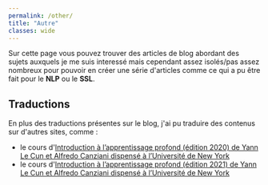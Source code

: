 ```yaml
---
permalink: /other/
title: "Autre"
classes: wide
---
```


Sur cette page vous pouvez trouver des articles de blog abordant des sujets auxquels je me suis interessé mais cependant assez isolés/pas assez nombreux pour pouvoir en créer une série d'articles comme ce qui a pu être fait pour le **NLP** ou le **SSL**.

## Traductions
En plus des traductions présentes sur le blog, j'ai pu traduire des contenus sur d'autres sites, comme :
- le cours d'[Introduction à l’apprentissage profond (édition 2020) de Yann Le Cun et Alfredo Canziani dispensé à l’Université de New York](https://lbourdois.github.io/blog/projets/cours-dl-nyu/)
- le cours d'[Introduction à l’apprentissage profond (édition 2021) de Yann Le Cun et Alfredo Canziani dispensé à l’Université de New York](https://lbourdois.github.io/blog/projets/cours-dl-21-nyu/)
